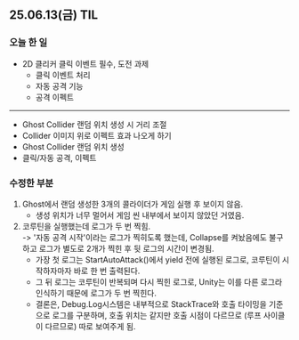 ## 25.06.13(금) TIL

### 오늘 한 일

- 2D 클리커 클릭 이벤트 필수, 도전 과제
  - 클릭 이벤트 처리
  - 자동 공격 기능
  - 공격 이펙트
---
- Ghost Collider 랜덤 위치 생성 시 거리 조절
- Collider 이미지 위로 이펙트 효과 나오게 하기
- Ghost Collider 랜덤 위치 생성
- 클릭/자동 공격, 이펙트
 

### 수정한 부분
1. Ghost에서 랜덤 생성한 3개의 콜라이더가 게임 실행 후 보이지 않음.
   - 생성 위치가 너무 멀어서 게임 씬 내부에서 보이지 않았던 거였음.
2. 코루틴을 실행했는데 로그가 두 번 찍힘. <br>
   -> '자동 공격 시작'이라는 로그가 찍히도록 했는데, Collapse를 켜놨음에도 불구하고 로그가 별도로 2개가 찍힌 후 뒷 로그의 시간이 변경됨.
   - 가장 첫 로그는 StartAutoAttack()에서 yield 전에 실행된 로그로, 코루틴이 시작하자마자 바로 한 번 출력된다.
   - 그 뒤 로그는 코루틴이 반복되며 다시 찍힌 로그로, Unity는 이를 다른 로그라 인식하기 때문에 로그가 두 번 찍힌다.
   - 결론은, Debug.Log시스템은 내부적으로 StackTrace와 호출 타이밍을 기준으로 로그를 구분하며, 호출 위치는 같지만 호출 시점이 다르므로 (루프 사이클이 다르므로) 따로 보여주게 됨.
